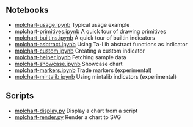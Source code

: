 ## Notebooks
- [mplchart-usage.ipynb](mplchart-usage.ipynb) Typical usage example
- [mplchart-primitives.ipynb](mplchart-primitives.ipynb) A quick tour of drawing primitives
- [mplchart-builtins.ipynb](mplchart-builtins.ipynb) A quick tour of builtin indicators
- [mplchart-asbtract.ipynb](mplchart-asbtract.ipynb) Using Ta-Lib abstract functions as indicator
- [mplchart-custom.ipynb](mplchart-custom.ipynb) Creating a custom indicator
- [mplchart-helper.ipynb](mplchart-helper.ipynb) Fetching sample data
- [mplchart-showcase.ipynb](mplchart-showcase.ipynb) Showcase chart
- [mplchart-markers.ipynb](mplchart-markers.ipynb) Trade markers (experimental)
- [mplchart-mintalib.ipynb](mplchart-mintalib.ipynb) Using mintalib indicators (experimental)

## Scripts
- [mplchart-display.py](mplchart-display.py) Display a chart from a script
- [mplchart-render.py](mplchart-render.py) Render a chart to SVG

